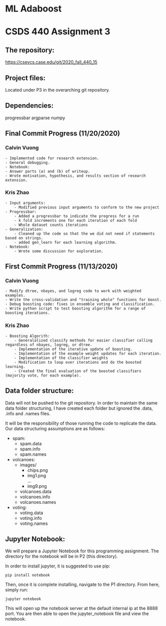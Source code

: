 # ML Adaboost

# CSDS 440 Assignment 3
## The repository:
https://csevcs.case.edu/git/2020_fall_440_15
## Project files:
Located under P3 in the overarching git repository.
## Dependencies:
progressbar
argparse
numpy

## Final Commit Progress (11/20/2020)
### Calvin Vuong
    - Implemented code for research extension.
    - General debugging.
    - Notebook:
	- Answer parts (a) and (b) of writeup.
	- Wrote motivation, hypothesis, and results section of research extension.
### Kris Zhao
    - Input arguments:
        - Modified previous input arguments to conform to the new project
    - Progressbar:
        - Added a progressbar to indicate the progress for a run
        - k fold increments one for each iteration of each fold
        - Whole dataset counts iterations
    - Generalization:
        - Cleaned up the code so that the we did not need if statements based on strings.
        - added gen_learn for each learning algorithm.
    - Notebook:
        - Wrote some discussion for exploration.

## First Commit Progress (11/13/2020)
### Calvin Vuong
    - Modify dtree, nbayes, and logreg code to work with weighted examples.
    - Write the cross-validation and "training whole" functions for boost.
    - Debug boosting code: fixes in ensemble voting and classification.
    - Write python script to test boosting algorithm for a range of boosting iterations.
### Kris Zhao
    - Boosting Algorith:
        - Generalalized classify methods for easier classifier calling regardless of nbayes, logreg, or dtree.
        - Implementation of the iterative update of boosting.
        - Implementation of the example weight updates for each iteration.
        - Implementation of the classifier weights
        - Modification to loop over iterations and do the boosted learning.
        - Created the final evaluation of the boosted classifiers (majority vote, for each example).

## Data folder structure:
Data will not be pushed to the git repository. In order to maintain the same data folder structuring, I have created each folder but ignored the .data, .info and .names files.

It will be the responsibility of those running the code to replicate the data. Our data structuring assumptions are as follows:
* spam:
    * spam.data
    * spam.info
    * spam.names
* volcanoes:
    * images/
        * chips.png
        * img1.png  
        ...
        * img9.png
    * volcanoes.data
    * volcanoes.info
    * volcanoes.names
* voting:
    * voting.data
    * voting.info
    * voting.names

## Jupyter Notebook:
We will prepare a Jupyter Notebook for this programming assignment. The directory for the notebook will be in P2 (this directory).

In order to install jupyter, it is suggested to use pip:

```pip install notebook```

Then, once it is complete installing, navigate to the P1 directory. From here, simply run:

```jupyter notebook```

This will open up the notebook server at the default internal ip at the 8888 port. You are then able to open the jupyter_notebook file and view the notebook.